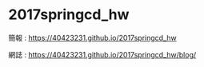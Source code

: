 # 2017springcd_hw
簡報 : https://40423231.github.io/2017springcd_hw

網誌 : https://40423231.github.io/2017springcd_hw/blog/
